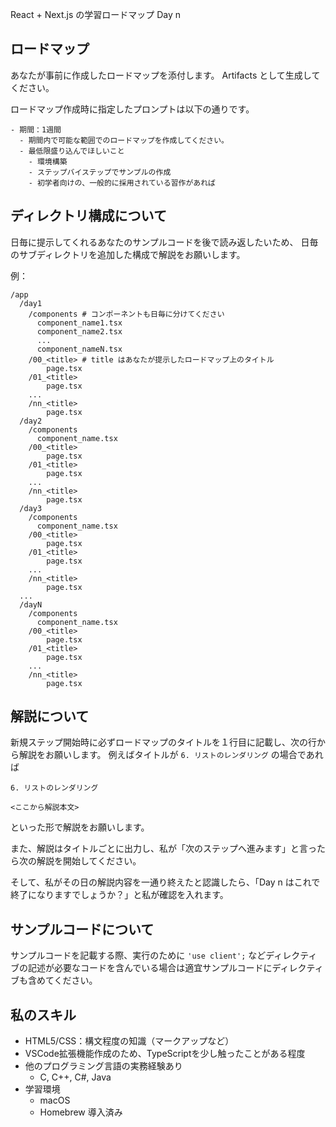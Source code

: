 React + Next.js の学習ロードマップ Day n

## ロードマップ

あなたが事前に作成したロードマップを添付します。
Artifacts として生成してください。

ロードマップ作成時に指定したプロンプトは以下の通りです。

```
- 期間：1週間
  - 期間内で可能な範囲でのロードマップを作成してください。
  - 最低限盛り込んでほしいこと
    - 環境構築
    - ステップバイステップでサンプルの作成
    - 初学者向けの、一般的に採用されている習作があれば
```

## ディレクトリ構成について

日毎に提示してくれるあなたのサンプルコードを後で読み返したいため、
日毎のサブディレクトリを追加した構成で解説をお願いします。

例：

```
/app
  /day1
    /components # コンポーネントも日毎に分けてください
      component_name1.tsx
      component_name2.tsx
      ...
      component_nameN.tsx
    /00_<title> # title はあなたが提示したロードマップ上のタイトル
        page.tsx
    /01_<title>
        page.tsx
    ...
    /nn_<title>
        page.tsx
  /day2
    /components
      component_name.tsx
    /00_<title>
        page.tsx
    /01_<title>
        page.tsx
    ...
    /nn_<title>
        page.tsx
  /day3
    /components
      component_name.tsx
    /00_<title>
        page.tsx
    /01_<title>
        page.tsx
    ...
    /nn_<title>
        page.tsx
  ...
  /dayN
    /components
      component_name.tsx
    /00_<title>
        page.tsx
    /01_<title>
        page.tsx
    ...
    /nn_<title>
        page.tsx
```

## 解説について

新規ステップ開始時に必ずロードマップのタイトルを１行目に記載し、次の行から解説をお願いします。
例えばタイトルが `6. リストのレンダリング` の場合であれば

```
6. リストのレンダリング

<ここから解説本文>
```

といった形で解説をお願いします。

また、解説はタイトルごとに出力し、私が「次のステップへ進みます」と言ったら次の解説を開始してください。

そして、私がその日の解説内容を一通り終えたと認識したら、「Day n はこれで終了になりますでしょうか？」と私が確認を入れます。

## サンプルコードについて

サンプルコードを記載する際、実行のために `'use client';` などディレクティブの記述が必要なコードを含んでいる場合は適宜サンプルコードにディレクティブも含めてください。

## 私のスキル

* HTML5/CSS：構文程度の知識（マークアップなど）
* VSCode拡張機能作成のため、TypeScriptを少し触ったことがある程度
* 他のプログラミング言語の実務経験あり
  * C, C++, C#, Java
* 学習環境
  * macOS
  * Homebrew 導入済み
